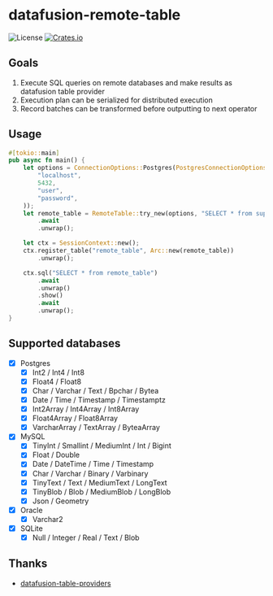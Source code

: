 # datafusion-remote-table
![License](https://img.shields.io/badge/license-MIT-blue.svg)
[![Crates.io](https://img.shields.io/crates/v/datafusion-remote-table.svg)](https://crates.io/crates/datafusion-remote-table)

## Goals
1. Execute SQL queries on remote databases and make results as datafusion table provider
2. Execution plan can be serialized for distributed execution
3. Record batches can be transformed before outputting to next operator

## Usage
```rust
#[tokio::main]
pub async fn main() {
    let options = ConnectionOptions::Postgres(PostgresConnectionOptions::new(
        "localhost",
        5432,
        "user",
        "password",
    ));
    let remote_table = RemoteTable::try_new(options, "SELECT * from supported_data_types", None)
        .await
        .unwrap();

    let ctx = SessionContext::new();
    ctx.register_table("remote_table", Arc::new(remote_table))
        .unwrap();

    ctx.sql("SELECT * from remote_table")
        .await
        .unwrap()
        .show()
        .await
        .unwrap();
}
```

## Supported databases
- [x] Postgres
  - [x] Int2 / Int4 / Int8
  - [x] Float4 / Float8
  - [x] Char / Varchar / Text / Bpchar / Bytea
  - [x] Date / Time / Timestamp / Timestamptz
  - [x] Int2Array / Int4Array / Int8Array
  - [x] Float4Array / Float8Array
  - [x] VarcharArray / TextArray / ByteaArray
- [x] MySQL
  - [x] TinyInt / Smallint / MediumInt / Int / Bigint
  - [x] Float / Double
  - [x] Date / DateTime / Time / Timestamp
  - [x] Char / Varchar / Binary / Varbinary
  - [x] TinyText / Text / MediumText / LongText
  - [x] TinyBlob / Blob / MediumBlob / LongBlob
  - [x] Json / Geometry
- [x] Oracle
  - [x] Varchar2
- [x] SQLite
  - [x] Null / Integer / Real / Text / Blob

## Thanks
- [datafusion-table-providers](https://crates.io/crates/datafusion-table-providers)
